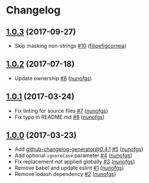 # Changelog

## [1.0.3](https://github.com/nunofgs/mask-xml/releases/tag/1.0.3) (2017-09-27)
- Skip masking non-strings [\#10](https://github.com/nunofgs/mask-xml/pull/10) ([filipefigcorreia](https://github.com/filipefigcorreia))

## [1.0.2](https://github.com/nunofgs/mask-xml/releases/tag/v1.0.2) (2017-07-18)
- Update ownership [\#8](https://github.com/nunofgs/mask-xml/pull/8) ([nunofgs](https://github.com/nunofgs))

## [1.0.1](https://github.com/nunofgs/mask-xml/releases/tag/v1.0.1) (2017-03-24)
- Fix linting for source files [\#7](https://github.com/nunofgs/mask-xml/pull/7) ([nunofgs](https://github.com/nunofgs))
- Fix typo in README.md [\#6](https://github.com/nunofgs/mask-xml/pull/6) ([nunofgs](https://github.com/nunofgs))

## [1.0.0](https://github.com/nunofgs/mask-xml/releases/tag/v1.0.0) (2017-03-23)
- Add github-changelog-generator@0.4.1 [\#5](https://github.com/nunofgs/mask-xml/pull/5) ([nunofgs](https://github.com/nunofgs))
- Add optional `ignoreCase` parameter [\#4](https://github.com/nunofgs/mask-xml/pull/4) ([nunofgs](https://github.com/nunofgs))
- Fix replacement not applied globally [\#3](https://github.com/nunofgs/mask-xml/pull/3) ([nunofgs](https://github.com/nunofgs))
- Remove babel and update eslint [\#1](https://github.com/nunofgs/mask-xml/pull/1) ([nunofgs](https://github.com/nunofgs))
- Remove lodash dependency [\#2](https://github.com/nunofgs/mask-xml/pull/2) ([nunofgs](https://github.com/nunofgs))
